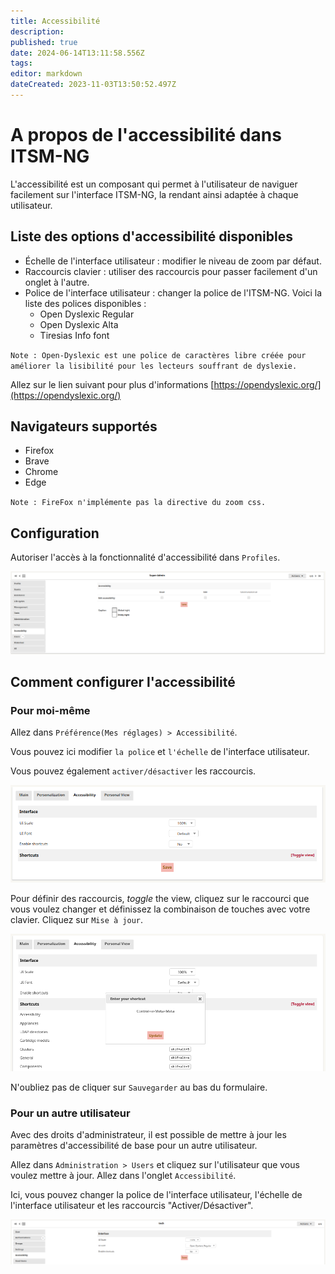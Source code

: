 ```yaml
---
title: Accessibilité
description: 
published: true
date: 2024-06-14T13:11:58.556Z
tags: 
editor: markdown
dateCreated: 2023-11-03T13:50:52.497Z
---
```


# A propos de l'accessibilité dans ITSM-NG

L'accessibilité est un composant qui permet à l'utilisateur de naviguer facilement sur l'interface ITSM-NG, la rendant ainsi adaptée à chaque utilisateur.

## Liste des options d'accessibilité disponibles

* Échelle de l'interface utilisateur : modifier le niveau de zoom par défaut.
* Raccourcis clavier : utiliser des raccourcis pour passer facilement d'un onglet à l'autre.
* Police de l'interface utilisateur : changer la police de l'ITSM-NG. Voici la liste des polices disponibles :
    * Open Dyslexic Regular
    * Open Dyslexic Alta
    * Tiresias Info font

`Note : Open-Dyslexic est une police de caractères libre créée pour améliorer la lisibilité pour les lecteurs souffrant de dyslexie.`

Allez sur le lien suivant pour plus d'informations [https://opendyslexic.org/](https://opendyslexic.org/)

## Navigateurs supportés

* Firefox
* Brave
* Chrome
* Edge

`Note : FireFox n'implémente pas la directive du zoom css.`

## Configuration

Autoriser l'accès à la fonctionnalité d'accessibilité dans `Profiles`.

![allow profil permissions](/files/img/accessibility/allow_profil_permissions.png)

## Comment configurer l'accessibilité

### Pour moi-même

Allez dans `Préférence(Mes réglages) > Accessibilité`.

Vous pouvez ici modifier `la police` et `l'échelle` de l'interface utilisateur.

Vous pouvez également `activer/désactiver` les raccourcis.

![setup accessibility for myself](/files/img/accessibility/setup_accessibility.png)

Pour définir des raccourcis, _toggle_ the view, cliquez sur le raccourci que vous voulez changer et définissez la combinaison de touches avec votre clavier. Cliquez sur `Mise à jour`.

![set shortcuts](/files/img/accessibility/set_shortcut.png)

N'oubliez pas de cliquer sur `Sauvegarder` au bas du formulaire.

### Pour un autre utilisateur

Avec des droits d'administrateur, il est possible de mettre à jour les paramètres d'accessibilité de base pour un autre utilisateur.

Allez dans `Administration > Users` et cliquez sur l'utilisateur que vous voulez mettre à jour.
Allez dans l'onglet `Accessibilité`.

Ici, vous pouvez changer la police de l'interface utilisateur, l'échelle de l'interface utilisateur et les raccourcis "Activer/Désactiver".

![setup_accessibility_for_other.png](/files/img/accessibility/setup_accessibility_for_other.png)